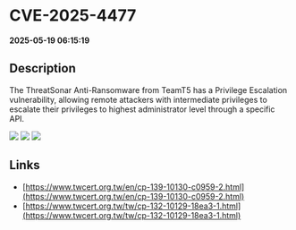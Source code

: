 # CVE-2025-4477

**2025-05-19 06:15:19**

## Description
The ThreatSonar Anti-Ransomware from TeamT5 has a Privilege Escalation vulnerability, allowing remote attackers with intermediate privileges to escalate their privileges to highest administrator level through a specific API.

![](https://img.shields.io/static/v1?label=Score&message=8.6&color=red)
![](https://img.shields.io/static/v1?label=Severity&message=HIGH&color=red)
![](https://img.shields.io/static/v1?label=CWE&message=Auth&color=green)

## Links
- [https://www.twcert.org.tw/en/cp-139-10130-c0959-2.html](https://www.twcert.org.tw/en/cp-139-10130-c0959-2.html)
- [https://www.twcert.org.tw/tw/cp-132-10129-18ea3-1.html](https://www.twcert.org.tw/tw/cp-132-10129-18ea3-1.html)
